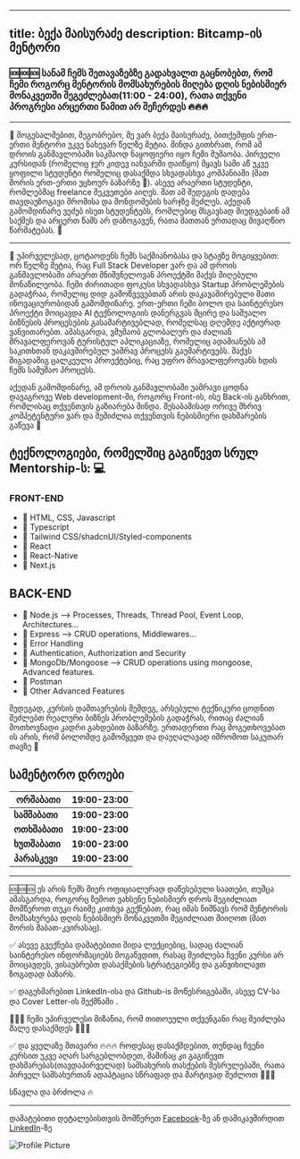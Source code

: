 
---
title: ბექა მაისურაძე
description: Bitcamp-ის მენტორი
---

### 🆘🆘🆘 სანამ ჩემს შეთავაზებზე გადახვალთ გაცნობებთ, რომ ჩემი როგორც მენტორის მომსახურების მიღება დღის ნებისმიერ მონაკვეთში შეგეძლებათ(11:00 - 24:00), რათა თქვენი პროგრესი არცერთი წამით არ შეჩერდეს 🔥🔥🔥 
---
👋 მოგესალმებით, მეგობრებო, მე ვარ ბექა მაისურაძე, ბითქემფის ერთ-ერთი მენტორი უკვე ნახევარ წელზე მეტია. მინდა გითხრათ, რომ ამ დროის განმავლობაში საკმაოდ ნაყოფიერი იყო ჩემი მუშაობა. პირველი კურსიდან (რომელიც ჯერ კიდევ იანვარში დაიწყო) მყავს სამი აწ უკვე ყოფილი სტუდენტი რომელიც დასაქმდა სხვადასხვა კომპანიაში (მათ შორის ერთ-ერთი უცხოურ ბაზარზე 🤯). ასევე არაერთი სტუდენტი, რომლებმაც freelance შეკვეთები აიღეს. მათ ამ შედეგის დადება თავდაუზოგავი შრომისა და მონდომების ხარჯზე შეძლეს. აქედან გამომდინარე ვეძებ ისეთ სტუდენტებს, რომლებიც მსგავსად მიუდგებაინ ამ საქმეს და არცერთ წამს არ დაზოგავენ, რათა მათთან ერთადაც მივაღწიო წარმატებას. 🚀

---

🏢 უპირველესად, ცოტაოდენს ჩემს საქმიანობასა და სტაჟზე მოგიყვებით: ორ წელზე მეტია, რაც Full Stack Developer ვარ და ამ დროის განმავლობაში არაერთ მნიშვნელოვან პროექტში მაქვს მიღებული მონაწილეობა. ჩემი ძირითადი ფოკუსი სხვადასხვა Startup პრობლემების გადაჭრაა, რომელიც დიდ გამოწვევებთან არის დაკავაშირებული მათი ინოვაციურობიდან გამომდინარე. ერთ-ერთი ჩემი ბოლო და საინტერესო პროექტი მოიცავდა AI ტექნოლოგიის დანერგვას მცირე და საშუალო ბიზნესის პროცესების გასამარტივებლად, რომელსაც დღემდე აქტიურად ვანვითარებთ. ამასგარდა, ვმუშაობ გლობალურ და ძალიან მრავალფეროვან ტურისტულ აპლიკაციაზე, რომელიც ადამიანებს ამ საკითხთან დაკავშირებულ უამრავ პროცესს გაუმარტივებს. მაქვს შიგადაშიგ ცალკეული პროექტებიც, რაც უფრო მრავალფეროვანს ხდის ჩემს სამუშაო პროცესს.

აქედან გამომდინარე, ამ დროის განმავლობაში უამრავი ცოდნა დავაგროვე Web development-ში, როგორც Front-ის, ისე Back-ის განხრით, რომლისაც თქვენთვის გაზიარება მინდა. შესაბამისად ორივე მხრივ კომპეტენტური ვარ და შემიძლია თქვენთვის ნებისმიერი დახმარების გაწევა 🙌

 ## ტექნოლოგიები, რომელშიც გაგიწევთ სრულ Mentorship-ს: 💻

### FRONT-END
- 📌 HTML, CSS, Javascript 
- 📌 Typescript 
- 📌 Tailwind CSS/shadcnUI/Styled-components 
- 📌 React 
- 📌 React-Native 
- 📌 Next.js 
 

## BACK-END
- 📌 Node.js --> Processes, Threads, Thread Pool, Event Loop, Architectures... 
- 📌 Express --> CRUD operations, Middlewares... 
- 📌 Error Handling 
- 📌 Authentication, Authorization and Security 
- 📌 MongoDb/Mongoose --> CRUD operations using mongoose, Advanced features. 
- 📌 Postman 
- 📌 Other Advanced Features 

შედეგად, კურსის დამთავრების შემდეგ, არსებული ტექნიკური ცოდნით შეძლებთ რეალური ბიზნეს პრობლემების გადაჭრას, რითაც ძალიან მოთხოვნადი კადრი გახდებით ბაზარზე. ერთადერთი რაც მოგეთხოვებათ ის არის, რომ ბოლომდე გამომყვეთ და დაუღალავად იშრომოთ საკუთარ თავზე 🚀

## სამენტორო დროები

| **ორშაბათი**  | **19:00-23:00** |
| ------------- | --------------- |
| **სამშაბათი** | **19:00-23:00** |
| **ოთხშაბათი** | **19:00-23:00** |
| **ხუთშაბათი** | **19:00-23:00** |
| **პარასკევი** | **19:00-23:00** |

---
🆘🆘🆘 ეს არის ჩემს მიერ ოფიციალურად დაწესებული საათები, თუმცა ამასგარდა, როგორც ზემოთ ვახსენე ნებისმიერ დროს შეგიძლიათ მომწეროთ თუკი რაიმე კითხვა გექნებათ, რაც იმას ნიშნავს რომ მენტორის მომსახურება დღის ნებისმიერ მონაკვეთში შეგიძლიათ მიიღოთ (მათ შორის შაბათ-კვირასაც).
 
✅ ასევე გვექნება დამატებითი შიდა ლექციებიც, სადაც ძალიან საინტერესო ინფორმაციებს მოგაწვდით, რასაც შეიძლება ჩვენი კურსი არ მოიცავდეს, ვისაუბრებთ დასაქმების სტრატეგიებზე და განვიხილავთ ზოგადად ბაზარს. 

✅ დაგეხმარებით LinkedIn-ისა და Github-is მოწესრიგებაში, ასევე CV-სა და Cover Letter-ის შექმნაში .

🚀🚀🚀 ჩემი უპირველესი მიზანია, რომ თითოეული თქვენგანი რაც შეიძლება მალე დასაქმდეს  🚀🚀🚀

✅ და ყველაზე მთავარი 🔥🔥🔥  როდესაც დასაქმდებით, თუნდაც ჩვენი კურსით უკვე აღარ სარგებლობდეთ, მაშინაც კი გაგიწევთ დახმარებას(თავდაპირველად) სამსახურის თასქების შესრულებაში,  რათა პირველ სამსახურთან ადაპტაცია სწრაფად და მარტივად შეძლოთ  🚀🚀🚀

სწავლა და ბრძოლა 🔥

---
დამატებითი დეტალებისთვის მომწერეთ [Facebook](https://www.facebook.com/beqa.maisuradze.315/)-ზე ან დამიკავშირდით [LinkedIn](https://www.linkedin.com/in/beka-maisuradze-76a730234/)-ზე

![Profile Picture](/images/mentors/beka-maisuradze.jpg)
